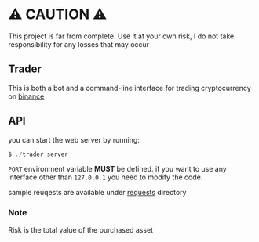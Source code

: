 # ⚠️ CAUTION ⚠️

This project is far from complete. Use it at your own risk, I do not take responsibility for any losses that may occur

## Trader

This is both a bot and a command-line interface for trading cryptocurrency on [binance](https://binance.com)

## API

you can start the web server by running:

```go
$ ./trader server
```

`PORT` environment variable **MUST** be defined.
if you want to use any interface other than `127.0.0.1` you need to modify the code.

sample reuqests are available under [requests](./requests) directory

### Note

Risk is the total value of the purchased asset
